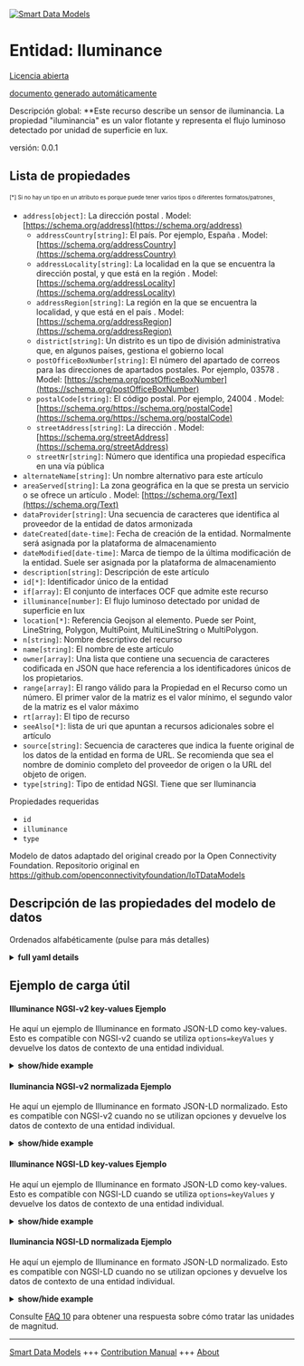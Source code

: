 <!-- 10-Header -->    
[![Smart Data Models](https://smartdatamodels.org/wp-content/uploads/2022/01/SmartDataModels_logo.png "Logo")](https://smartdatamodels.org)    
Entidad: Iluminance    
===================<!-- /10-Header -->    
<!-- 15-License -->    
[Licencia abierta](https://github.com/smart-data-models//dataModel.OCF/blob/master/Illuminance/LICENSE.md)    
[documento generado automáticamente](https://docs.google.com/presentation/d/e/2PACX-1vTs-Ng5dIAwkg91oTTUdt8ua7woBXhPnwavZ0FxgR8BsAI_Ek3C5q97Nd94HS8KhP-r_quD4H0fgyt3/pub?start=false&loop=false&delayms=3000#slide=id.gb715ace035_0_60)    
<!-- /15-License -->    
<!-- 20-Description -->    
Descripción global: **Este recurso describe un sensor de iluminancia. La propiedad "iluminancia" es un valor flotante y representa el flujo luminoso detectado por unidad de superficie en lux.    
versión: 0.0.1    
<!-- /20-Description -->    
<!-- 30-PropertiesList -->    
## Lista de propiedades    
<sup><sub>[*] Si no hay un tipo en un atributo es porque puede tener varios tipos o diferentes formatos/patrones</sub></sup>.    
- `address[object]`: La dirección postal  . Model: [https://schema.org/address](https://schema.org/address)	- `addressCountry[string]`: El país. Por ejemplo, España  . Model: [https://schema.org/addressCountry](https://schema.org/addressCountry)    
	- `addressLocality[string]`: La localidad en la que se encuentra la dirección postal, y que está en la región  . Model: [https://schema.org/addressLocality](https://schema.org/addressLocality)    
	- `addressRegion[string]`: La región en la que se encuentra la localidad, y que está en el país  . Model: [https://schema.org/addressRegion](https://schema.org/addressRegion)    
	- `district[string]`: Un distrito es un tipo de división administrativa que, en algunos países, gestiona el gobierno local      
	- `postOfficeBoxNumber[string]`: El número del apartado de correos para las direcciones de apartados postales. Por ejemplo, 03578  . Model: [https://schema.org/postOfficeBoxNumber](https://schema.org/postOfficeBoxNumber)    
	- `postalCode[string]`: El código postal. Por ejemplo, 24004  . Model: [https://schema.org/https://schema.org/postalCode](https://schema.org/https://schema.org/postalCode)    
	- `streetAddress[string]`: La dirección  . Model: [https://schema.org/streetAddress](https://schema.org/streetAddress)    
	- `streetNr[string]`: Número que identifica una propiedad específica en una vía pública      
- `alternateName[string]`: Un nombre alternativo para este artículo  - `areaServed[string]`: La zona geográfica en la que se presta un servicio o se ofrece un artículo  . Model: [https://schema.org/Text](https://schema.org/Text)- `dataProvider[string]`: Una secuencia de caracteres que identifica al proveedor de la entidad de datos armonizada  - `dateCreated[date-time]`: Fecha de creación de la entidad. Normalmente será asignada por la plataforma de almacenamiento  - `dateModified[date-time]`: Marca de tiempo de la última modificación de la entidad. Suele ser asignada por la plataforma de almacenamiento  - `description[string]`: Descripción de este artículo  - `id[*]`: Identificador único de la entidad  - `if[array]`: El conjunto de interfaces OCF que admite este recurso  - `illuminance[number]`: El flujo luminoso detectado por unidad de superficie en lux  - `location[*]`: Referencia Geojson al elemento. Puede ser Point, LineString, Polygon, MultiPoint, MultiLineString o MultiPolygon.  - `n[string]`: Nombre descriptivo del recurso  - `name[string]`: El nombre de este artículo  - `owner[array]`: Una lista que contiene una secuencia de caracteres codificada en JSON que hace referencia a los identificadores únicos de los propietarios.  - `range[array]`: El rango válido para la Propiedad en el Recurso como un número. El primer valor de la matriz es el valor mínimo, el segundo valor de la matriz es el valor máximo  - `rt[array]`: El tipo de recurso  - `seeAlso[*]`: lista de uri que apuntan a recursos adicionales sobre el artículo  - `source[string]`: Secuencia de caracteres que indica la fuente original de los datos de la entidad en forma de URL. Se recomienda que sea el nombre de dominio completo del proveedor de origen o la URL del objeto de origen.  - `type[string]`: Tipo de entidad NGSI. Tiene que ser Iluminancia  <!-- /30-PropertiesList -->    
<!-- 35-RequiredProperties -->    
Propiedades requeridas    
- `id`  - `illuminance`  - `type`  <!-- /35-RequiredProperties -->    
<!-- 40-RequiredProperties -->    
Modelo de datos adaptado del original creado por la Open Connectivity Foundation. Repositorio original en https://github.com/openconnectivityfoundation/IoTDataModels    
<!-- /40-RequiredProperties -->    
<!-- 50-DataModelHeader -->    
## Descripción de las propiedades del modelo de datos    
Ordenados alfabéticamente (pulse para más detalles)    
<!-- /50-DataModelHeader -->    
<!-- 60-ModelYaml -->    
<details><summary><strong>full yaml details</strong></summary>      
```yaml    
Illuminance:      
  description: This Resource describes an illuminance sensor.The Property 'illuminance' is a float and represents the sensed luminous flux per unit area in lux.      
  properties:      
    address:      
      description: The mailing address      
      properties:      
        addressCountry:      
          description: 'The country. For example, Spain'      
          type: string      
          x-ngsi:      
            model: https://schema.org/addressCountry      
            type: Property      
        addressLocality:      
          description: 'The locality in which the street address is, and which is in the region'      
          type: string      
          x-ngsi:      
            model: https://schema.org/addressLocality      
            type: Property      
        addressRegion:      
          description: 'The region in which the locality is, and which is in the country'      
          type: string      
          x-ngsi:      
            model: https://schema.org/addressRegion      
            type: Property      
        district:      
          description: 'A district is a type of administrative division that, in some countries, is managed by the local government'      
          type: string      
          x-ngsi:      
            type: Property      
        postOfficeBoxNumber:      
          description: 'The post office box number for PO box addresses. For example, 03578'      
          type: string      
          x-ngsi:      
            model: https://schema.org/postOfficeBoxNumber      
            type: Property      
        postalCode:      
          description: 'The postal code. For example, 24004'      
          type: string      
          x-ngsi:      
            model: https://schema.org/https://schema.org/postalCode      
            type: Property      
        streetAddress:      
          description: The street address      
          type: string      
          x-ngsi:      
            model: https://schema.org/streetAddress      
            type: Property      
        streetNr:      
          description: Number identifying a specific property on a public street      
          type: string      
          x-ngsi:      
            type: Property      
      type: object      
      x-ngsi:      
        model: https://schema.org/address      
        type: Property      
    alternateName:      
      description: An alternative name for this item      
      type: string      
      x-ngsi:      
        type: Property      
    areaServed:      
      description: The geographic area where a service or offered item is provided      
      type: string      
      x-ngsi:      
        model: https://schema.org/Text      
        type: Property      
    dataProvider:      
      description: A sequence of characters identifying the provider of the harmonised data entity      
      type: string      
      x-ngsi:      
        type: Property      
    dateCreated:      
      description: Entity creation timestamp. This will usually be allocated by the storage platform      
      format: date-time      
      type: string      
      x-ngsi:      
        type: Property      
    dateModified:      
      description: Timestamp of the last modification of the entity. This will usually be allocated by the storage platform      
      format: date-time      
      type: string      
      x-ngsi:      
        type: Property      
    description:      
      description: A description of this item      
      type: string      
      x-ngsi:      
        type: Property      
    id:      
      anyOf:      
        - description: Identifier format of any NGSI entity      
          maxLength: 256      
          minLength: 1      
          pattern: ^[\w\-\.\{\}\$\+\*\[\]`|~^@!,:\\]+$      
          type: string      
          x-ngsi:      
            type: Property      
        - description: Identifier format of any NGSI entity      
          format: uri      
          type: string      
          x-ngsi:      
            type: Property      
      description: Unique identifier of the entity      
      x-ngsi:      
        type: Property      
    if:      
      description: The OCF Interface set supported by this Resource      
      items:      
        enum:      
          - oic.if.s      
          - oic.if.baseline      
        type: string      
      minItems: 2      
      readOnly: true      
      type: array      
      uniqueItems: true      
      x-ngsi:      
        type: Property      
    illuminance:      
      description: The sensed luminous flux per unit area in lux      
      readOnly: true      
      type: number      
      x-ngsi:      
        type: Property      
    location:      
      description: 'Geojson reference to the item. It can be Point, LineString, Polygon, MultiPoint, MultiLineString or MultiPolygon'      
      oneOf:      
        - description: Geojson reference to the item. Point      
          properties:      
            bbox:      
              items:      
                type: number      
              minItems: 4      
              type: array      
            coordinates:      
              items:      
                type: number      
              minItems: 2      
              type: array      
            type:      
              enum:      
                - Point      
              type: string      
          required:      
            - type      
            - coordinates      
          title: GeoJSON Point      
          type: object      
          x-ngsi:      
            type: GeoProperty      
        - description: Geojson reference to the item. LineString      
          properties:      
            bbox:      
              items:      
                type: number      
              minItems: 4      
              type: array      
            coordinates:      
              items:      
                items:      
                  type: number      
                minItems: 2      
                type: array      
              minItems: 2      
              type: array      
            type:      
              enum:      
                - LineString      
              type: string      
          required:      
            - type      
            - coordinates      
          title: GeoJSON LineString      
          type: object      
          x-ngsi:      
            type: GeoProperty      
        - description: Geojson reference to the item. Polygon      
          properties:      
            bbox:      
              items:      
                type: number      
              minItems: 4      
              type: array      
            coordinates:      
              items:      
                items:      
                  items:      
                    type: number      
                  minItems: 2      
                  type: array      
                minItems: 4      
                type: array      
              type: array      
            type:      
              enum:      
                - Polygon      
              type: string      
          required:      
            - type      
            - coordinates      
          title: GeoJSON Polygon      
          type: object      
          x-ngsi:      
            type: GeoProperty      
        - description: Geojson reference to the item. MultiPoint      
          properties:      
            bbox:      
              items:      
                type: number      
              minItems: 4      
              type: array      
            coordinates:      
              items:      
                items:      
                  type: number      
                minItems: 2      
                type: array      
              type: array      
            type:      
              enum:      
                - MultiPoint      
              type: string      
          required:      
            - type      
            - coordinates      
          title: GeoJSON MultiPoint      
          type: object      
          x-ngsi:      
            type: GeoProperty      
        - description: Geojson reference to the item. MultiLineString      
          properties:      
            bbox:      
              items:      
                type: number      
              minItems: 4      
              type: array      
            coordinates:      
              items:      
                items:      
                  items:      
                    type: number      
                  minItems: 2      
                  type: array      
                minItems: 2      
                type: array      
              type: array      
            type:      
              enum:      
                - MultiLineString      
              type: string      
          required:      
            - type      
            - coordinates      
          title: GeoJSON MultiLineString      
          type: object      
          x-ngsi:      
            type: GeoProperty      
        - description: Geojson reference to the item. MultiLineString      
          properties:      
            bbox:      
              items:      
                type: number      
              minItems: 4      
              type: array      
            coordinates:      
              items:      
                items:      
                  items:      
                    items:      
                      type: number      
                    minItems: 2      
                    type: array      
                  minItems: 4      
                  type: array      
                type: array      
              type: array      
            type:      
              enum:      
                - MultiPolygon      
              type: string      
          required:      
            - type      
            - coordinates      
          title: GeoJSON MultiPolygon      
          type: object      
          x-ngsi:      
            type: GeoProperty      
      x-ngsi:      
        type: GeoProperty      
    n:      
      description: Friendly name of the Resource      
      maxLength: 64      
      readOnly: true      
      type: string      
      x-ngsi:      
        type: Property      
    name:      
      description: The name of this item      
      type: string      
      x-ngsi:      
        type: Property      
    owner:      
      description: A List containing a JSON encoded sequence of characters referencing the unique Ids of the owner(s)      
      items:      
        anyOf:      
          - description: Identifier format of any NGSI entity      
            maxLength: 256      
            minLength: 1      
            pattern: ^[\w\-\.\{\}\$\+\*\[\]`|~^@!,:\\]+$      
            type: string      
            x-ngsi:      
              type: Property      
          - description: Identifier format of any NGSI entity      
            format: uri      
            type: string      
            x-ngsi:      
              type: Property      
        description: Unique identifier of the entity      
        x-ngsi:      
          type: Property      
      type: array      
      x-ngsi:      
        type: Property      
    range:      
      description: 'The valid range for the Property in the Resource as a number. The first value in the array is the minimum value, the second value in the array is the maximum value'      
      items:      
        type: number      
      maxItems: 2      
      minItems: 2      
      readOnly: true      
      type: array      
      x-ngsi:      
        type: Property      
    rt:      
      description: The Resource Type      
      items:      
        enum:      
          - oic.r.sensor.illuminance      
        maxLength: 64      
        type: string      
      minItems: 1      
      readOnly: true      
      type: array      
      uniqueItems: true      
      x-ngsi:      
        type: Property      
    seeAlso:      
      description: list of uri pointing to additional resources about the item      
      oneOf:      
        - items:      
            format: uri      
            type: string      
          minItems: 1      
          type: array      
        - format: uri      
          type: string      
      x-ngsi:      
        type: Property      
    source:      
      description: 'A sequence of characters giving the original source of the entity data as a URL. Recommended to be the fully qualified domain name of the source provider, or the URL to the source object'      
      type: string      
      x-ngsi:      
        type: Property      
    type:      
      description: NGSI entity type. It has to be Illuminance      
      enum:      
        - Illuminance      
      type: string      
      x-ngsi:      
        type: Property      
  required:      
    - illuminance      
    - id      
    - type      
  type: object      
  x-derived-from: https://raw.githubusercontent.com/openconnectivityfoundation/IoTDataModels/master/IlluminanceSensorResURI.swagger.json      
  x-disclaimer: 'Redistribution and use in source and binary forms, with or without modification, are permitted  provided that the license conditions are met. Copyleft (c) 2022 Contributors to Smart Data Models Program'      
  x-license-url: https://github.com/smart-data-models/dataModel.OCF/blob/master/Illuminance/LICENSE.md      
  x-model-schema: https://smart-data-models.github.io/dataModel.OCF/Illuminance/schema.json      
  x-model-tags: OCF      
  x-version: 0.0.1      
```    
</details>      
<!-- /60-ModelYaml -->    
<!-- 70-MiddleNotes -->    
<!-- /70-MiddleNotes -->    
<!-- 80-Examples -->    
## Ejemplo de carga útil    
#### Illuminance NGSI-v2 key-values Ejemplo    
He aquí un ejemplo de Illuminance en formato JSON-LD como key-values. Esto es compatible con NGSI-v2 cuando se utiliza `options=keyValues` y devuelve los datos de contexto de una entidad individual.    
<details><summary><strong>show/hide example</strong></summary>      
```json  
{  
  "id": "urn:ngsi-ld:Illuminance:id:SIWE:31441837",  
  "dateCreated": "1997-03-30T08:35:43Z",  
  "dateModified": "1978-11-29T12:38:41Z",  
  "source": "Price total activity perform item re",  
  "name": "Prove as morning person. Believe close fall bag interest. Pm something opportunity million political.",  
  "alternateName": "Buy woman church. News chair product whom which. Form minute society prevent. Only lose store science citizen dream modern.",  
  "description": "Expert past lead find few save inside.",  
  "dataProvider": "Cultural exactly eye result. Test defense them audience. Reveal event find team.",  
  "owner": [  
    "urn:ngsi-ld:Illuminance:items:VTNJ:81104321",  
    "urn:ngsi-ld:Illuminance:items:ENYO:05623287"  
  ],  
  "seeAlso": [  
    "urn:ngsi-ld:Illuminance:items:JPEY:65902555"  
  ],  
  "location": {  
    "type": "Point",  
    "coordinates": [  
      20.7452555,  
      92.717322  
    ]  
  },  
  "address": {  
    "streetAddress": "Market office future secon",  
    "addressLocality": "Stage watch win. Serve customer social foreign yeah lead.",  
    "addressRegion": "Discover city heavy receive medical price face. Recognize human once place together ability.",  
    "addressCountry": "Soldier century recently learn. Huge worry college so. Sort who instead audience scientist push party model.",  
    "postalCode": "Relationship government majority meeting. Popular fight voice movement par",  
    "postOfficeBoxNumber": "Question bill exist stock. Important shake sell theory. Them line contain success less practice car.",  
    "streetNr": "Site serve indicate busin",  
    "district": "Letter cultural north medical. Ever several structure. Either move gas live lose agreement test."  
  },  
  "areaServed": "Travel accept receive draw dark. Both them account. Open national large whatever executive simple challenge.",  
  "rt": [  
    "oic.r.sensor.illuminance"  
  ],  
  "illuminance": 840.3,  
  "n": "Her prove adult arm care together make list. ",  
  "range": [  
    110.0,  
    567.3  
  ],  
  "if": [  
    "oic.if.baseline",  
    "oic.if.s"  
  ],  
  "type": "Illuminance"  
}  
```  
</details>    
#### Iluminancia NGSI-v2 normalizada Ejemplo    
He aquí un ejemplo de Illuminance en formato JSON-LD normalizado. Esto es compatible con NGSI-v2 cuando no se utilizan opciones y devuelve los datos de contexto de una entidad individual.    
<details><summary><strong>show/hide example</strong></summary>      
```json  
{  
  "id": "urn:ngsi-ld:Illuminance:id:SIWE:31441837",  
  "dateCreated": {  
    "type": "DateTime",  
    "value": "1997-03-30T08:35:43Z"  
  },  
  "dateModified": {  
    "type": "DateTime",  
    "value": "1978-11-29T12:38:41Z"  
  },  
  "source": {  
    "type": "Text",  
    "value": "Price total activity perform item re"  
  },  
  "name": {  
    "type": "Text",  
    "value": "Prove as morning person. Believe close fall bag interest. Pm something opportunity million political."  
  },  
  "alternateName": {  
    "type": "Text",  
    "value": "Buy woman church. News chair product whom which. Form minute society prevent. Only lose store science citizen dream modern."  
  },  
  "description": {  
    "type": "Text",  
    "value": "Expert past lead find few save inside."  
  },  
  "dataProvider": {  
    "type": "Text",  
    "value": "Cultural exactly eye result. Test defense them audience. Reveal event find team."  
  },  
  "owner": {  
    "type": "StructuredValue",  
    "value": [  
      "urn:ngsi-ld:Illuminance:items:VTNJ:81104321",  
      "urn:ngsi-ld:Illuminance:items:ENYO:05623287"  
    ]  
  },  
  "seeAlso": {  
    "type": "StructuredValue",  
    "value": [  
      "urn:ngsi-ld:Illuminance:items:JPEY:65902555"  
    ]  
  },  
  "location": {  
    "type": "geo:json",  
    "value": {  
      "type": "Point",  
      "coordinates": [  
        20.7452555,  
        92.717322  
      ]  
    }  
  },  
  "address": {  
    "type": "StructuredValue",  
    "value": {  
      "streetAddress": "Market office future secon",  
      "addressLocality": "Stage watch win. Serve customer social foreign yeah lead.",  
      "addressRegion": "Discover city heavy receive medical price face. Recognize human once place together ability.",  
      "addressCountry": "Soldier century recently learn. Huge worry college so. Sort who instead audience scientist push party model.",  
      "postalCode": "Relationship government majority meeting. Popular fight voice movement par",  
      "postOfficeBoxNumber": "Question bill exist stock. Important shake sell theory. Them line contain success less practice car.",  
      "streetNr": "Site serve indicate busin",  
      "district": "Letter cultural north medical. Ever several structure. Either move gas live lose agreement test."  
    }  
  },  
  "areaServed": {  
    "type": "Text",  
    "value": "Travel accept receive draw dark. Both them account. Open national large whatever executive simple challenge."  
  },  
  "rt": {  
    "type": "StructuredValue",  
    "value": [  
      "oic.r.sensor.illuminance"  
    ]  
  },  
  "illuminance": {  
    "type": "Number",  
    "value": 840.3  
  },  
  "n": {  
    "type": "Text",  
    "value": "Her prove adult arm care together make list. "  
  },  
  "range": {  
    "type": "StructuredValue",  
    "value": [  
      110.0,  
      567.3  
    ]  
  },  
  "if": {  
    "type": "StructuredValue",  
    "value": [  
      "oic.if.baseline",  
      "oic.if.s"  
    ]  
  },  
  "type": "Illuminance"  
}  
```  
</details>    
#### Illuminance NGSI-LD key-values Ejemplo    
He aquí un ejemplo de Illuminance en formato JSON-LD como key-values. Esto es compatible con NGSI-LD cuando se utiliza `options=keyValues` y devuelve los datos de contexto de una entidad individual.    
<details><summary><strong>show/hide example</strong></summary>      
```json  
{  
  "id": "urn:ngsi-ld:Illuminance:id:SIWE:31441837",  
  "dateCreated": "1997-03-30T08:35:43Z",  
  "dateModified": "1978-11-29T12:38:41Z",  
  "source": "Price total activity perform item re",  
  "name": "Prove as morning person. Believe close fall bag interest. Pm something opportunity million political.",  
  "alternateName": "Buy woman church. News chair product whom which. Form minute society prevent. Only lose store science citizen dream modern.",  
  "description": "Expert past lead find few save inside.",  
  "dataProvider": "Cultural exactly eye result. Test defense them audience. Reveal event find team.",  
  "owner": [  
    "urn:ngsi-ld:Illuminance:items:VTNJ:81104321",  
    "urn:ngsi-ld:Illuminance:items:ENYO:05623287"  
  ],  
  "seeAlso": [  
    "urn:ngsi-ld:Illuminance:items:JPEY:65902555"  
  ],  
  "location": {  
    "type": "Point",  
    "coordinates": [  
      20.7452555,  
      92.717322  
    ]  
  },  
  "address": {  
    "streetAddress": "Market office future secon",  
    "addressLocality": "Stage watch win. Serve customer social foreign yeah lead.",  
    "addressRegion": "Discover city heavy receive medical price face. Recognize human once place together ability.",  
    "addressCountry": "Soldier century recently learn. Huge worry college so. Sort who instead audience scientist push party model.",  
    "postalCode": "Relationship government majority meeting. Popular fight voice movement par",  
    "postOfficeBoxNumber": "Question bill exist stock. Important shake sell theory. Them line contain success less practice car.",  
    "streetNr": "Site serve indicate busin",  
    "district": "Letter cultural north medical. Ever several structure. Either move gas live lose agreement test."  
  },  
  "areaServed": "Travel accept receive draw dark. Both them account. Open national large whatever executive simple challenge.",  
  "rt": [  
    "oic.r.sensor.illuminance"  
  ],  
  "illuminance": 840.3,  
  "n": "Her prove adult arm care together make list. ",  
  "range": [  
    110.0,  
    567.3  
  ],  
  "if": [  
    "oic.if.baseline",  
    "oic.if.s"  
  ],  
  "type": "Illuminance",  
  "@context": [  
    "https://smartdatamodels.org/context.jsonld"  
  ]  
}  
```  
</details>    
#### Iluminancia NGSI-LD normalizada Ejemplo    
He aquí un ejemplo de Illuminance en formato JSON-LD normalizado. Esto es compatible con NGSI-LD cuando no se utilizan opciones y devuelve los datos de contexto de una entidad individual.    
<details><summary><strong>show/hide example</strong></summary>      
```json  
{  
    "id": "urn:ngsi-ld:Illuminance:id:SIWE:31441837",  
    "dateCreated": {  
        "type": "Property",  
        "value": {  
            "@type": "DateTime",  
            "@value": "1997-03-30T08:35:43Z"  
        }  
    },  
    "dateModified": {  
        "type": "Property",  
        "value": {  
            "@type": "DateTime",  
            "@value": "1978-11-29T12:38:41Z"  
        }  
    },  
    "source": {  
        "type": "Property",  
        "value": "Price total activity perform item re"  
    },  
    "name": {  
        "type": "Property",  
        "value": "Prove as morning person. Believe close fall bag interest. Pm something opportunity million political."  
    },  
    "alternateName": {  
        "type": "Property",  
        "value": "Buy woman church. News chair product whom which. Form minute society prevent. Only lose store science citizen dream modern."  
    },  
    "description": {  
        "type": "Property",  
        "value": "Expert past lead find few save inside."  
    },  
    "dataProvider": {  
        "type": "Property",  
        "value": "Cultural exactly eye result. Test defense them audience. Reveal event find team."  
    },  
    "owner": {  
        "type": "Property",  
        "value": [  
            "urn:ngsi-ld:Illuminance:items:VTNJ:81104321",  
            "urn:ngsi-ld:Illuminance:items:ENYO:05623287"  
        ]  
    },  
    "seeAlso": {  
        "type": "Property",  
        "value": [  
            "urn:ngsi-ld:Illuminance:items:JPEY:65902555"  
        ]  
    },  
    "location": {  
        "type": "GeoProperty",  
        "value": {  
            "type": "Point",  
            "coordinates": [  
                20.7452555,  
                92.717322  
            ]  
        }  
    },  
    "address": {  
        "type": "Property",  
        "value": {  
            "streetAddress": "Market office future secon",  
            "addressLocality": "Stage watch win. Serve customer social foreign yeah lead.",  
            "addressRegion": "Discover city heavy receive medical price face. Recognize human once place together ability.",  
            "addressCountry": "Soldier century recently learn. Huge worry college so. Sort who instead audience scientist push party model.",  
            "postalCode": "Relationship government majority meeting. Popular fight voice movement par",  
            "postOfficeBoxNumber": "Question bill exist stock. Important shake sell theory. Them line contain success less practice car.",  
            "streetNr": "Site serve indicate busin",  
            "district": "Letter cultural north medical. Ever several structure. Either move gas live lose agreement test."  
        }  
    },  
    "areaServed": {  
        "type": "Property",  
        "value": "Travel accept receive draw dark. Both them account. Open national large whatever executive simple challenge."  
    },  
    "rt": {  
        "type": "Property",  
        "value": [  
            "oic.r.sensor.illuminance"  
        ]  
    },  
    "illuminance": {  
        "type": "Property",  
        "value": 840.3  
    },  
    "n": {  
        "type": "Property",  
        "value": "Her prove adult arm care together make list. "  
    },  
    "range": {  
        "type": "Property",  
        "value": [  
            110.0,  
            567.3  
        ]  
    },  
    "if": {  
        "type": "Property",  
        "value": [  
            "oic.if.baseline",  
            "oic.if.s"  
        ]  
    },  
    "type": "Illuminance",  
    "@context": [  
        "https://smartdatamodels.org/context.jsonld"  
    ]  
}  
```  
</details><!-- /80-Examples -->    
<!-- 90-FooterNotes -->    
<!-- /90-FooterNotes -->    
<!-- 95-Units -->    
Consulte [FAQ 10](https://smartdatamodels.org/index.php/faqs/) para obtener una respuesta sobre cómo tratar las unidades de magnitud.    
<!-- /95-Units -->    
<!-- 97-LastFooter -->    
---    
[Smart Data Models](https://smartdatamodels.org) +++ [Contribution Manual](https://bit.ly/contribution_manual) +++ [About](https://bit.ly/Introduction_SDM)<!-- /97-LastFooter -->    
